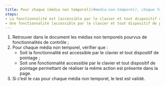 ```yaml
---
title: Pour chaque [média non temporel](#media-non-temporel), chaque fonctionnalité vérifie-t-elle une de ces conditions ?
steps:
- La fonctionnalité est [accessible par le clavier et tout dispositif de pointage](#accessible-et-activable-par-le-clavier-et-tout-dispositif-de-pointage) ;
- Une fonctionnalité [accessible par le clavier et tout dispositif de pointage](#accessible-et-activable-par-le-clavier-et-tout-dispositif-de-pointage) permettant de réaliser la même action est présente dans la page.
---
```


1. Retrouver dans le document les médias non temporels pourvus de fonctionnalités de contrôle ;
2. Pour chaque média non temporel, vérifier que :
      * Soit la fonctionnalité est accessible par le clavier et tout dispositif de pointage ;
      * Soit une fonctionnalité accessible par le clavier et tout dispositif de pointage permettant de réaliser la même action est présente dans la page.
3. Si c’est le cas pour chaque média non temporel, le test est validé.
